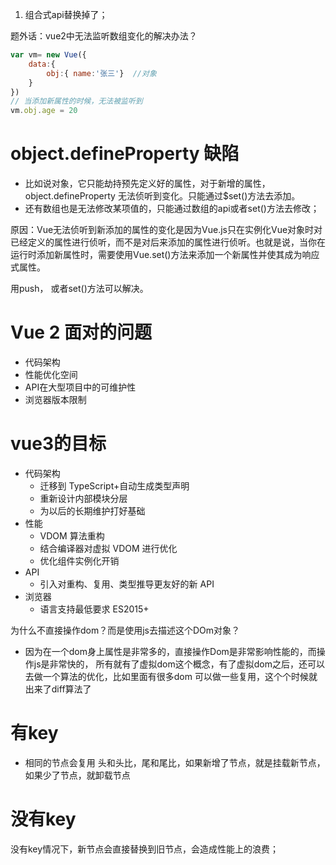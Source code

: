  1. 组合式api替换掉了；


题外话：vue2中无法监听数组变化的解决办法？
```javascript
var vm= new Vue({
    data:{
        obj:{ name:'张三'}  //对象
    }
})
// 当添加新属性的时候，无法被监听到
vm.obj.age = 20
```
# object.defineProperty 缺陷
- 比如说对象，它只能劫持预先定义好的属性，对于新增的属性，object.defineProperty 无法侦听到变化。只能通过$set()方法去添加。
- 还有数组也是无法修改某项值的，只能通过数组的api或者set()方法去修改；


原因：Vue无法侦听到新添加的属性的变化是因为Vue.js只在实例化Vue对象时对已经定义的属性进行侦听，而不是对后来添加的属性进行侦听。也就是说，当你在运行时添加新属性时，需要使用Vue.set()方法来添加一个新属性并使其成为响应式属性。

用push， 或者set()方法可以解决。


# Vue 2 面对的问题
- 代码架构 
- 性能优化空间
- API在大型项目中的可维护性
- 浏览器版本限制

# vue3的目标
- 代码架构
    - 迁移到 TypeScript+自动生成类型声明
    - 重新设计内部模块分层
    - 为以后的长期维护打好基础
- 性能
    - VDOM 算法重构
    - 结合编译器对虚拟 VDOM 进行优化
    - 优化组件实例化开销
- API
    - 引入对重构、复用、类型推导更友好的新 API
- 浏览器
    - 语言支持最低要求 ES2015+



为什么不直接操作dom？而是使用js去描述这个DOm对象？
- 因为在一个dom身上属性是非常多的，直接操作Dom是非常影响性能的，而操作js是非常快的，
所有就有了虚拟dom这个概念，有了虚拟dom之后，还可以去做一个算法的优化，比如里面有很多dom
可以做一些复用，这个个时候就出来了diff算法了

# 有key
 - 相同的节点会复用
头和头比，尾和尾比，如果新增了节点，就是挂载新节点，
如果少了节点，就卸载节点

# 没有key
没有key情况下，新节点会直接替换到旧节点，会造成性能上的浪费；